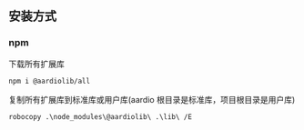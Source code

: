 ## 安装方式

### npm
下载所有扩展库
```bash
npm i @aardiolib/all
```

复制所有扩展库到标准库或用户库(aardio 根目录是标准库，项目根目录是用户库)
```bash
robocopy .\node_modules\@aardiolib\ .\lib\ /E
```
